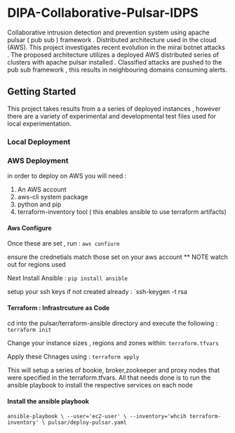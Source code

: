 # DIPA-Collaborative-Pulsar-IDPS
Collaborative intrusion detection and prevention system using apache pulsar ( pub sub ) framework . Distributed architecture used in the cloud (AWS). This project investigates recent evolution in the mirai botnet attacks . The proposed architecture utilizes a deployed AWS distributed series of clusters with apache pulsar installed . Classified attacks are pushed to the pub sub framework , this results in neighbouring domains consuming alerts.

## Getting Started
This project takes results from a a series of deployed instances , however there are a variety of experimental and developmental test files used for local experimentation. 

### Local Deployment


### AWS Deployment
in order to deploy on AWS you will need :
1) An AWS account
2) aws-cli system package
3) python and pip
4) terraform-inventory tool ( this enables ansible to use terraform artifacts)

#### Aws Configure
Once these are set , run :
`aws confiure`

ensure the crednetials match those set on your aws account
** NOTE watch out for regions used

Next Install Ansible :
`pip install ansible`

setup your ssh keys if not created already :
`ssh-keygen -t rsa

#### Terraform : Infrastrcuture as Code
cd into the pulsar/terraform-ansible directory and execute the following :
`terraform init`

Change your instance sizes , regions and zones within:
`terraform.tfvars`

Apply these Chnages using :
`terraform apply`

This will setup a series of bookie, broker,zookeeper and proxy nodes that were specified in the terraform.tfvars. All that needs done is to run the ansible playbook to install the respective services on each node 

#### Install the ansible playbook
`ansible-playbook \
 --user='ec2-user' \
 --inventory='whcih terraform-inventory' \
 pulsar/deploy-pulsar.yaml`
